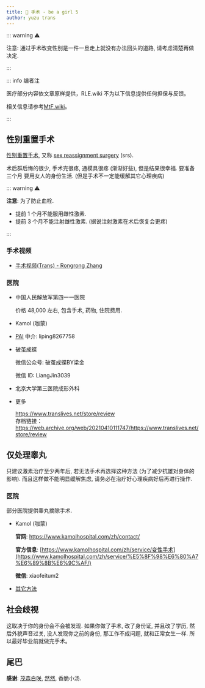 ```yaml
---
title: 🏥 手术 - be a girl 5
author: yuzu trans
---
```


::: warning ⚠️

注意: 通过手术改变性别是一件一旦走上就没有办法回头的道路, 请考虑清楚再做决定.

:::

::: info 编者注

医疗部分内容依文章原样提供，RLE.wiki 不为以下信息提供任何担保与反馈。

相关信息请参考[MtF.wiki](https://mtf.wiki/)。

:::

## 性别重置手术

[性别重置手术](https://zh.wikipedia.org/wiki/%E6%80%A7%E5%88%A5%E9%87%8D%E7%BD%AE%E6%89%8B%E8%A1%93), 又称 [sex reassignment surgery](https://en.wikipedia.org/wiki/Sex_reassignment_surgery) (srs).

术后群后悔的很少, 手术完很疼, 通模具很疼 (渐渐好些), 但是结果很幸福. 要准备三个月 要用女人的身份生活. (但是手术不一定能缓解其它心理疾病)

::: warning ⚠️

**注意**: 为了防止血栓.

- 提前 1 个月不能服用雌性激素.
- 提前 3 个月不能注射雌性激素. (据说注射激素在术后恢复会更疼)

:::

### 手术视频

- [手术视频(Trans) - Rongrong Zhang](https://www.youtube.com/playlist?list=PL6ND-ry71jLfO-z2Zy-s_YcMLvRQjoV_v)

### 医院

- 中国人民解放军第四一一医院

  价格 48,000 左右, 包含手术, 药物, 住院费用.

- Kamol (咖蒙)

- [PAI](http://pai.co.th/ch/)
  中介: liping8267758

- 破茧成蝶

  微信公众号: 破茧成蝶BY梁金

  微信 ID: LiangJin3039

- 北京大学第三医院成形外科

- 更多

  <https://www.translives.net/store/review> \
  存档链接：<https://web.archive.org/web/20210410111747/https://www.translives.net/store/review>

## 仅处理睾丸

只建议激素治疗至少两年后, 若无法手术再选择这种方法 (为了减少抗雄对身体的影响). 而且这样做不能明显缓解焦虑, 请务必在治疗好心理疾病好后再进行操作.

### 医院

部分医院提供睾丸摘除手术.

- Kamol (咖蒙)

  **官网**: <https://www.kamolhospital.com/zh/contact/>

  **官方信息**: [https://www.kamolhospital.com/zh/service/变性手术](https://www.kamolhospital.com/zh/service/%E5%8F%98%E6%80%A7%E6%89%8B%E6%9C%AF/)

  **微信**: xiaofeitum2

- [其它方法](./5-other)

## 社会歧视

这取决于你的身份会不会被发现. 如果你做了手术, 改了身份证, 并且改了学历, 然后外貌声音过关, 没人发现你之前的身份, 那工作不成问题, 就和正常女生一样. 所以最好毕业前就做完手术。

## 尾巴

**感谢**: [茂森白咲,](https://twitter.com/ShigemoriHakura) [然然](https://twitter.com/FeiranZhang), 香脆小汤.
